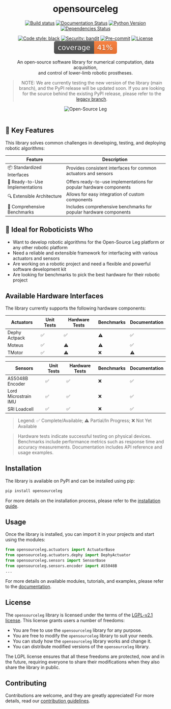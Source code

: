 <div align="center">

<h1>opensourceleg</h1>

[![Build status](https://github.com/neurobionics/opensourceleg/workflows/build/badge.svg)](https://github.com/neurobionics/opensourceleg/actions?query=workflow%3Abuild)
[![Documentation Status](https://github.com/neurobionics/opensourceleg/actions/workflows/pages/pages-build-deployment/badge.svg)](https://neurobionics.github.io/opensourceleg/)
[![Python Version](https://img.shields.io/pypi/pyversions/opensourceleg.svg)](https://pypi.org/project/opensourceleg/)
[![Dependencies Status](https://img.shields.io/badge/dependencies-up%20to%20date-brightgreen.svg)](https://github.com/neurobionics/opensourceleg/pulls?utf8=%E2%9C%93&q=is%3Apr%20author%3Aapp%2Fdependabot)

[![Code style: black](https://img.shields.io/badge/code%20style-black-000000.svg)](https://github.com/psf/black)
[![Security: bandit](https://img.shields.io/badge/security-bandit-green.svg)](https://github.com/PyCQA/bandit)
[![Pre-commit](https://img.shields.io/badge/pre--commit-enabled-brightgreen?logo=pre-commit&logoColor=white)](https://github.com/neurobionics/opensourceleg/blob/main/.pre-commit-config.yaml)
[![License](https://img.shields.io/github/license/neurobionics/opensourceleg)](https://github.com/neurobionics/opensourceleg/blob/main/LICENSE)
![Coverage Report](assets/images/coverage.svg)

An open-source software library for numerical computation, data acquisition, <br>and control of lower-limb robotic prostheses.

> NOTE: We are currently testing the new version of the library (main branch), and the PyPI release will be updated soon. If you are looking for the source behind the existing PyPI release, please refer to the [legacy branch](https://github.com/neurobionics/opensourceleg/tree/legacy).

<img src="https://github.com/neurobionics/opensourceleg/blob/66ad4289ef9ba8701fac9337778f87b657286484/assets/images/banner.gif?raw=true" width="800" title="Open-Source Leg">

</div>

<br>

## 🎯 Key Features

This library solves common challenges in developing, testing, and deploying robotic algorithms:

| Feature                         | Description                                                         |
| ------------------------------- | ------------------------------------------------------------------- |
| 📦 Standardized Interfaces      | Provides consistent interfaces for common actuators and sensors     |
| 🔄 Ready-to-Use Implementations | Offers ready-to-use implementations for popular hardware components |
| 🔍 Extensible Architecture      | Allows for easy integration of custom components                    |
| 🧪 Comprehensive Benchmarks     | Includes comprehensive benchmarks for popular hardware components   |

## 👥 Ideal for Roboticists Who

- Want to develop robotic algorithms for the Open-Source Leg platform or any other robotic platform
- Need a reliable and extensible framework for interfacing with various actuators and sensors
- Are working on a robotic project and need a flexible and powerful software development kit
- Are looking for benchmarks to pick the best hardware for their robotic project

## Available Hardware Interfaces

The library currently supports the following hardware components:

| Actuators     | Unit Tests | Hardware Tests | Benchmarks | Documentation |
| ------------- | ---------- | -------------- | ---------- | ------------- |
| Dephy Actpack | ✅         | ✅             | ⚠️         | ✅            |
| Moteus        | ✅         | ⚠️             | ⚠️         | ✅            |
| TMotor        | ✅         | ⚠️             | ❌         | ⚠️            |

| Sensors              | Unit Tests | Hardware Tests | Benchmarks | Documentation |
| -------------------- | ---------- | -------------- | ---------- | ------------- |
| AS5048B Encoder      | ✅         | ✅             | ❌         | ✅            |
| Lord Microstrain IMU | ✅         | ✅             | ❌         | ✅            |
| SRI Loadcell         | ✅         | ✅             | ❌         | ✅            |

> Legend: ✅ Complete/Available; ⚠️ Partial/In Progress; ❌ Not Yet Available

> Hardware tests indicate successful testing on physical devices. Benchmarks include performance metrics such as response time and accuracy measurements. Documentation includes API reference and usage examples.

## Installation

The library is available on PyPI and can be installed using pip:

```bash
pip install opensourceleg
```

For more details on the installation process, please refer to the [installation guide](https://neurobionics.github.io/opensourceleg/installation).

## Usage

Once the library is installed, you can import it in your projects and start using the modules:

```python
from opensourceleg.actuators import ActuatorBase
from opensourceleg.actuators.dephy import DephyActuator
from opensourceleg.sensors import SensorBase
from opensourceleg.sensors.encoder import AS5048B
...
```

For more details on available modules, tutorials, and examples, please refer to the [documentation](https://neurobionics.github.io/opensourceleg/tutorials/getting_started).

## License

The `opensourceleg` library is licensed under the terms of the [LGPL-v2.1 license](https://github.com/neurobionics/opensourceleg/raw/main/LICENSE). This license grants users a number of freedoms:

- You are free to use the `opensourceleg` library for any purpose.
- You are free to modify the `opensourceleg` library to suit your needs.
- You can study how the `opensourceleg` library works and change it.
- You can distribute modified versions of the `opensourceleg` library.

The LGPL license ensures that all these freedoms are protected, now and in the future, requiring everyone to share their modifications when they also share the library in public.

## Contributing

Contributions are welcome, and they are greatly appreciated! For more details, read our [contribution guidelines](https://github.com/neurobionics/opensourceleg/blob/main/CONTRIBUTING.md).
